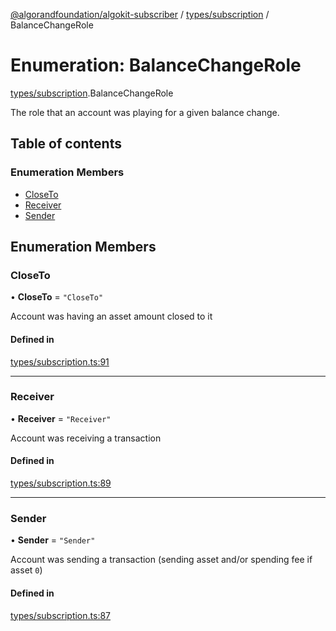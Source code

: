[@algorandfoundation/algokit-subscriber](../README.md) / [types/subscription](../modules/types_subscription.md) / BalanceChangeRole

# Enumeration: BalanceChangeRole

[types/subscription](../modules/types_subscription.md).BalanceChangeRole

The role that an account was playing for a given balance change.

## Table of contents

### Enumeration Members

- [CloseTo](types_subscription.BalanceChangeRole.md#closeto)
- [Receiver](types_subscription.BalanceChangeRole.md#receiver)
- [Sender](types_subscription.BalanceChangeRole.md#sender)

## Enumeration Members

### CloseTo

• **CloseTo** = `"CloseTo"`

Account was having an asset amount closed to it

#### Defined in

[types/subscription.ts:91](https://github.com/algorandfoundation/algokit-subscriber-ts/blob/main/src/types/subscription.ts#L91)

---

### Receiver

• **Receiver** = `"Receiver"`

Account was receiving a transaction

#### Defined in

[types/subscription.ts:89](https://github.com/algorandfoundation/algokit-subscriber-ts/blob/main/src/types/subscription.ts#L89)

---

### Sender

• **Sender** = `"Sender"`

Account was sending a transaction (sending asset and/or spending fee if asset `0`)

#### Defined in

[types/subscription.ts:87](https://github.com/algorandfoundation/algokit-subscriber-ts/blob/main/src/types/subscription.ts#L87)
